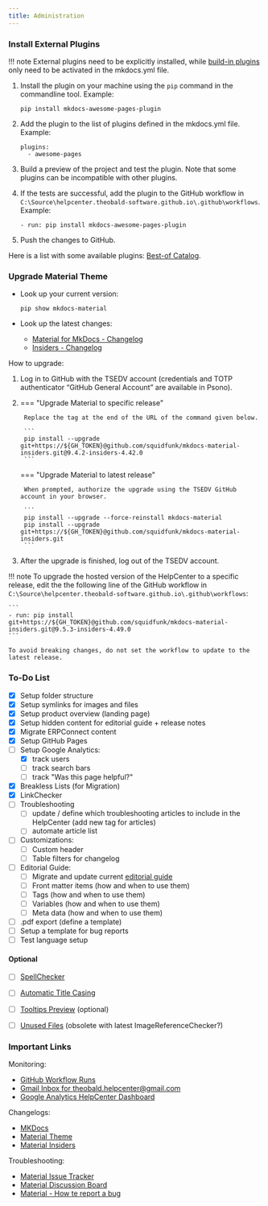 ```yaml
---
title: Administration
---
```


### Install External Plugins

!!! note
	External plugins need to be explicitly installed, while [build-in plugins](https://squidfunk.github.io/mkdocs-material/plugins/) only need to be activated in the mkdocs.yml file.

1. Install the plugin on your machine using the `pip` command in the commandline tool. Example:

	```
	pip install mkdocs-awesome-pages-plugin 
	```
	
2. Add the plugin to the list of plugins defined in the mkdocs.yml file. Example:

	```
	plugins:
	  - awesome-pages
	```
	
3. Build a preview of the project and test the plugin. 
Note that some plugins can be incompatible with other plugins.
4. If the tests are successful, add the plugin to the GitHub workflow in `C:\Source\helpcenter.theobald-software.github.io\.github\workflows`. Example:

	```
	- run: pip install mkdocs-awesome-pages-plugin 
	```
	
5. Push the changes to GitHub.

Here is a list with some available plugins: [Best-of Catalog](https://github.com/best-of-lists/best-of).

### Upgrade Material Theme

- Look up your current version: 
	
	```
	pip show mkdocs-material
	```
	
- Look up the latest changes:
	- [Material for MkDocs - Changelog](https://squidfunk.github.io/mkdocs-material/changelog/)<br>
	- [Insiders - Changelog](https://squidfunk.github.io/mkdocs-material/insiders/changelog/)

How to upgrade:

1. Log in to GitHub with the TSEDV account (credentials and TOTP authenticator “GitHub General Account” are available in Psono).
2. === "Upgrade Material to specific release"

		Replace the tag at the end of the URL of the command given below. 

		```
		pip install --upgrade git+https://${GH_TOKEN}@github.com/squidfunk/mkdocs-material-insiders.git@9.4.2-insiders-4.42.0
		```

	=== "Upgrade Material to latest release"

		When prompted, authorize the upgrade using the TSEDV GitHub account in your browser.
		
		```
		pip install --upgrade --force-reinstall mkdocs-material
		pip install --upgrade git+https://${GH_TOKEN}@github.com/squidfunk/mkdocs-material-insiders.git
		```

4. After the upgrade is finished, log out of the TSEDV account.

!!! note
	To upgrade the hosted version of the HelpCenter to a specific release, edit the the following line of the GitHub workflow in `C:\Source\helpcenter.theobald-software.github.io\.github\workflows`:

	```
	- run: pip install git+https://${GH_TOKEN}@github.com/squidfunk/mkdocs-material-insiders.git@9.5.3-insiders-4.49.0
	```
	
	To avoid breaking changes, do not set the workflow to update to the latest release.


### To-Do List

- [x] Setup folder structure 
- [x] Setup symlinks for images and files
- [x] Setup product overview (landing page)
- [x] Setup hidden content for editorial guide + release notes
- [x] Migrate ERPConnect content
- [x] Setup GitHub Pages
- [ ] Setup Google Analytics:
	- [x] track users
	- [ ] track search bars
	- [ ] track "Was this page helpful?"
- [x] Breakless Lists (for Migration)
- [x] LinkChecker
- [ ] Troubleshooting
	- [ ] update / define which troubleshooting articles to include in the HelpCenter (add new tag for articles)
	- [ ] automate article list
- [ ] Customizations:
	- [ ] Custom header
	- [ ] Table filters for changelog
- [ ] Editorial Guide:
	- [ ] Migrate and update current [editorial guide](https://help.theobald-software.com/en/editorial-guide)
	- [ ] Front matter items (how and when to use them)
	- [ ] Tags (how and when to use them)
	- [ ] Variables (how and when to use them)
	- [ ] Meta data (how and when to use them)
- [ ] .pdf export (define a template)
- [ ] Setup a template for bug reports
- [ ] Test language setup

#### Optional

- [ ] [SpellChecker](https://github.com/pawamoy/mkdocs-spellcheck) 
- [ ] [Automatic Title Casing](https://github.com/mattchristopher314/mkdocs-title-casing-plugin)
- [ ] [Tooltips Preview](https://github.com/zachhannum/mkdocs-tooltipster-links-plugin) (optional)
- [ ] [Unused Files](https://github.com/wilhelmer/mkdocs-unused-files) (obsolete with latest ImageReferenceChecker?)


### Important Links

Monitoring:

- [GitHub Workflow Runs](https://github.com/theobald-software/helpcenter.theobald-software.github.io/actions/workflows/ci.yml)
- [Gmail Inbox for theobald.helpcenter@gmail.com](https://mail.google.com/mail/u/0/#inbox)
- [Google Analytics HelpCenter Dashboard](https://analytics.google.com/analytics/web)

Changelogs:

- [MKDocs](https://www.mkdocs.org/about/release-notes/)
- [Material Theme](https://squidfunk.github.io/mkdocs-material/changelog/)
- [Material Insiders](https://squidfunk.github.io/mkdocs-material/insiders/changelog/)

Troubleshooting:

- [Material Issue Tracker](https://github.com/squidfunk/mkdocs-material/issues)
- [Material Discussion Board](https://github.com/squidfunk/mkdocs-material/discussions)
- [Material - How te report a bug](https://squidfunk.github.io/mkdocs-material/contributing/reporting-a-bug/)

